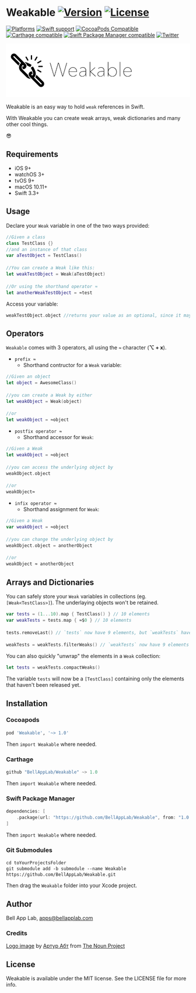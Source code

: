 # Weakable [![Version](https://img.shields.io/badge/Version-1.0-black.svg?style=flat)](#installation) [![License](https://img.shields.io/cocoapods/l/Weakable.svg?style=flat)](#license)

[![Platforms](https://img.shields.io/badge/Platforms-iOS|watchOS|tvOS|macOS|Linux-brightgreen.svg?style=flat)](#installation)
[![Swift support](https://img.shields.io/badge/Swift-3.3%20%7C%204.1-red.svg?style=flat)](#swift-versions-support)
[![CocoaPods Compatible](https://img.shields.io/cocoapods/v/Weakable.svg?style=flat&label=CocoaPods)](https://cocoapods.org/pods/Weakable)
[![Carthage compatible](https://img.shields.io/badge/Carthage-compatible-4BC51D.svg?style=flat)](https://github.com/Carthage/Carthage)
[![Swift Package Manager compatible](https://img.shields.io/badge/SPM-compatible-orange.svg?style=flat)](https://github.com/apple/swift-package-manager)
[![Twitter](https://img.shields.io/badge/Twitter-@BellAppLab-blue.svg?style=flat)](http://twitter.com/BellAppLab)

![Weakable](./Images/weakable.png)

Weakable is an easy way to hold `weak` references in Swift.

With Weakable you can create weak arrays, weak dictionaries and many other cool things.

😎

## Requirements

* iOS 9+
* watchOS 3+
* tvOS 9+
* macOS 10.11+
* Swift 3.3+

## Usage

Declare your `Weak` variable in one of the two ways provided:

```swift
//Given a class
class TestClass {}
//and an instance of that class
var aTestObject = TestClass()

//You can create a Weak like this:
let weakTestObject = Weak(aTestObject)

//Or using the shorthand operator ≈
let anotherWeakTestObject = ≈test
```

Access your variable:

```swift
weakTestObject.object //returns your value as an optional, since it may or may not have been released
```

## Operators

`Weakable` comes with 3 operators, all using the `≈` character (**⌥ + x**).

* `prefix ≈`
  * Shorthand contructor for a `Weak` variable:

```swift
//Given an object
let object = AwesomeClass()

//you can create a Weak by either
let weakObject = Weak(object)

//or
let weakObject = ≈object
```

* `postfix operator ≈`
  * Shorthand accessor for `Weak`:
  
```swift
//Given a Weak
let weakObject = ≈object

//you can access the underlying object by
weakObject.object

//or
weakObject≈
```

* `infix operator ≈`
  * Shorthand assignment for `Weak`:
  
```swift
//Given a Weak
var weakObject = ≈object

//you can change the underlying object by
weakObject.object = anotherObject

//or
weakObject ≈ anotherObject
```
    
## Arrays and Dictionaries

You can safely store your `Weak` variables in collections (eg. `[Weak<TestClass>]`). The underlaying objects won't be retained.

```swift
var tests = (1...10).map { TestClass() } // 10 elements
var weakTests = tests.map { ≈$0 } // 10 elements

tests.removeLast() // `tests` now have 9 elements, but `weakTests` have 10

weakTests = weakTests.filterWeaks() // `weakTests` now have 9 elements too, since we dropped the released objects from it
```

You can also quickly "unwrap" the elements in a `Weak` collection:

```swift
let tests = weakTests.compactWeaks()
```

The variable `tests` will now be a `[TestClass]` containing only the elements that haven't been released yet.

## Installation

### Cocoapods

```ruby
pod 'Weakable', '~> 1.0'
```

Then `import Weakable` where needed.

### Carthage

```swift
github "BellAppLab/Weakable" ~> 1.0
```

Then `import Weakable` where needed.

### Swift Package Manager

```swift
dependencies: [
    .package(url: "https://github.com/BellAppLab/Weakable", from: "1.0.0")
]
```

Then `import Weakable` where needed.

### Git Submodules

```
cd toYourProjectsFolder
git submodule add -b submodule --name Weakable https://github.com/BellAppLab/Weakable.git
```

Then drag the `Weakable` folder into your Xcode project.

## Author

Bell App Lab, apps@bellapplab.com

### Credits

[Logo image](https://thenounproject.com/search/?q=weak&i=37722#) by [Артур Абт](https://thenounproject.com/Abt) from [The Noun Project](https://thenounproject.com/)

## License

Weakable is available under the MIT license. See the LICENSE file for more info.

